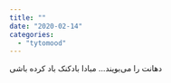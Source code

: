 ```yaml
---
title: ""
date: "2020-02-14"
categories: 
  - "tytomood"
---
```


‏دهانت را می‌بویند... مبادا بادکنک باد کرده باشی

